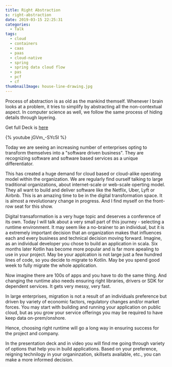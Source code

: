```yaml
---
title: Right Abstraction
s: right-abstraction
date: 2019-03-15 22:25:31
categories:
  - Talk
tags:
  - cloud
  - containers
  - caas
  - paas
  - cloud-native
  - spring
  - spring data cloud flow
  - pas
  - pcf
  - cf
thumbnailImage: house-line-drawing.jpg
---
```


Process of abstraction is as old as the mankind themself. Whenever I brain looks at a problem, it tries to simplify by abstracting all the non-contextual aspect. In computer science as well, we follow the same process of hiding details through layering.

<!-- more -->

Get full Deck is [here](right-abstraction.pdf)

{% youtube jGVm_-SYc5I %}

Today we are seeing an increasing number of enterprises opting to transform themselves into a "software driven business". They are recognizing software and software based services as a unique differentiator.

This has created a huge demand for cloud based or cloud-alike operating model within the organization. We are regularly find ourself talking to large traditional organizations, about internet-scale or web-scale operting model. They all want to build and deliver software like the Netflix, Uber, Lyft or Airbnb. This is an amazing time to be in the digital transformation space. It is almost a revolutionary change in progress. And I find myself on the front-row seat for this show.

Digital transaformation is a very huge topic and deserves a conference of its own. Today I will talk about a very small part of this journey - selecting a runtime environment. It may seem like a no-brainer to an individual, but it is a extremely important decision that an organization makes that influences each and every business and technical decision moving forward. Imagine, as an individual developer you chose to build an application in scala. Six months later Kotlin has become more popular and is far more apealing to use in your project. May be your applcation is not large just a few hundred lines of code, so you decide to migrate to Kotlin. May be you spend good week to fully migrate the whole application.

Now imagine there are 100s of apps and you have to do the same thing. And changing the runtime also needs ensuring right libraries, drivers or SDK for dependent services. It gets very messy, very fast.

In large enterprises, migration is not a result of an individuals preference but driven by variety of economic factors, regulatory changes and/or market forces. You may start with building and running your application on public cloud, but as you grow your service offerings you may be required to have keep data on-prem/onshore.

Hence, choosing right runtime will go a long way in ensuring success for the project and company.

In the presentation deck and in video you will find me going through variety of options that help you in build applications. Based on your preference, reigning technilogy in your organinzation, skillsets available, etc., you can make a more informed decision.
